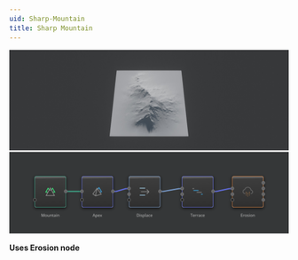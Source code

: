 ```yaml
---
uid: Sharp-Mountain
title: Sharp Mountain
---
```


![](../Images/Viewport/Sharp-Mountain.jpg)
![](../Images/Graph/Sharp-Mountain.png)

**Uses Erosion node**
